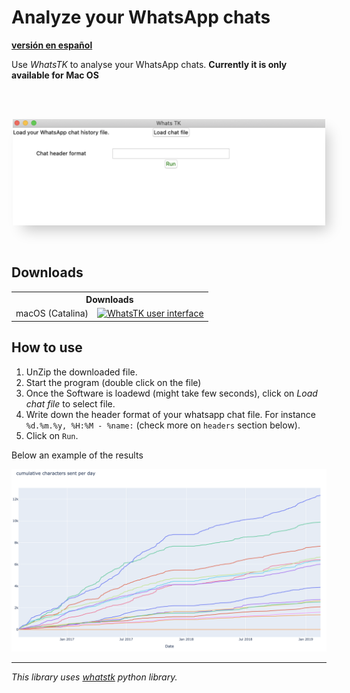 # Analyze your WhatsApp chats
**[versión en español](esp.md)**

Use *WhatsTK* to analyse your WhatsApp chats. **Currently it is only available for Mac OS**

<br>
<br>
<p style="text-align: center;">
<img src="assets/app-screenshot.png" alt="WhatsTK user interface" width="500" height=auto style="box-shadow: 10px 13px 21px -6px
rgba(0,0,0,0.22); -webkit-box-shadow: 10px 13px 21px -6px rgba(0,0,0,0.22);
-moz-box-shadow: 10px 13px 21px -6px rgba(0,0,0,0.22);">
</p>
<br>

## Downloads

<view style="display: flex, justify-content: center">
    <table class="tg">
    <tr>
        <th class="tg-fymr" colspan="2">Downloads</th>
    </tr>
    <tr>
        <td class="tg-0pky">macOS (Catalina)</td>
    <td class="tg-0pky"><a href="dist/WhatsTK.zip"><img src="https://img.shields.io/badge/download_zip-brightgreen.svg"
    alt="WhatsTK user interface" width="100%"></a>
    </td>
    </tr>
    </table>
</view>

## How to use
1. UnZip the downloaded file.
2. Start the program (double click on the file)
3. Once the Software is loadewd (might take few seconds), click on _Load chat file_ to select file.
4. Write down the header format of your whatsapp chat file. For instance `%d.%m.%y, %H:%M - %name:` (check more on
   `headers` section below).
5. Click on `Run`.

Below an example of the results

![](assets/stats.png)

---

*This library uses [whatstk](https://lcsrg.me/whatstk) python library.*
